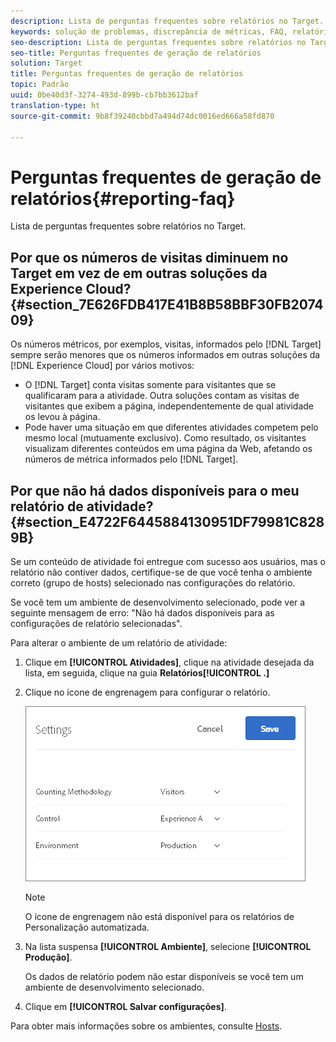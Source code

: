 ```yaml
---
description: Lista de perguntas frequentes sobre relatórios no Target.
keywords: solução de problemas, discrepância de métricas, FAQ, relatórios
seo-description: Lista de perguntas frequentes sobre relatórios no Target.
seo-title: Perguntas frequentes de geração de relatórios
solution: Target
title: Perguntas frequentes de geração de relatórios
topic: Padrão
uuid: 0be40d3f-3274-493d-899b-cb7bb3612baf
translation-type: ht
source-git-commit: 9b8f39240cbbd7a494d74dc0016ed666a58fd870

---
```



# Perguntas frequentes de geração de relatórios{#reporting-faq}

Lista de perguntas frequentes sobre relatórios no Target.

## Por que os números de visitas diminuem no Target em vez de em outras soluções da Experience Cloud? {#section_7E626FDB417E41B8B58BBF30FB207409}

Os números métricos, por exemplos, visitas, informados pelo [!DNL Target] sempre serão menores que os números informados em outras soluções da [!DNL Experience Cloud] por vários motivos:

* O [!DNL Target] conta visitas somente para visitantes que se qualificaram para a atividade. Outra soluções contam as visitas de visitantes que exibem a página, independentemente de qual atividade os levou à página.
* Pode haver uma situação em que diferentes atividades competem pelo mesmo local (mutuamente exclusivo). Como resultado, os visitantes visualizam diferentes conteúdos em uma página da Web, afetando os números de métrica informados pelo [!DNL Target].

## Por que não há dados disponíveis para o meu relatório de atividade? {#section_E4722F6445884130951DF79981C8289B}

Se um conteúdo de atividade foi entregue com sucesso aos usuários, mas o relatório não contiver dados, certifique-se de que você tenha o ambiente correto (grupo de hosts) selecionado nas configurações do relatório.

Se você tem um ambiente de desenvolvimento selecionado, pode ver a seguinte mensagem de erro: &quot;Não há dados disponíveis para as configurações de relatório selecionadas&quot;.

Para alterar o ambiente de um relatório de atividade:

1. Clique em **[!UICONTROL Atividades]**, clique na atividade desejada da lista, em seguida, clique na guia **Relatórios[!UICONTROL .]**
1. Clique no ícone de engrenagem para configurar o relatório.

   ![](assets/ab_settings_dialog.png)

   >[!NOTE]
   >
   >O ícone de engrenagem não está disponível para os relatórios de Personalização automatizada.

1. Na lista suspensa **[!UICONTROL Ambiente]**, selecione **[!UICONTROL Produção]**.

   Os dados de relatório podem não estar disponíveis se você tem um ambiente de desenvolvimento selecionado.

1. Clique em **[!UICONTROL Salvar configurações]**.

Para obter mais informações sobre os ambientes, consulte [Hosts](../administrating-target/hosts.md#concept_516BB01EBFBD4449AB03940D31AEB66E).
